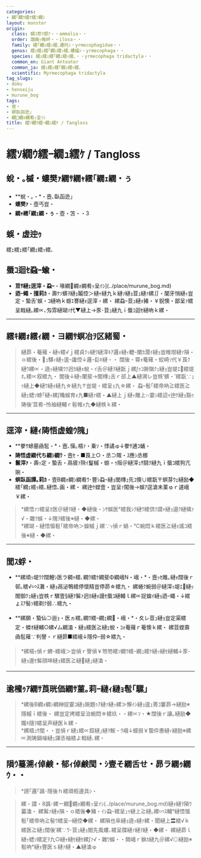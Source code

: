 ```yaml
---
categories:
- 繝｢繝ｳ繧ｹ繧ｿ繝ｼ
layout: monster
origin:
  class: 蜩ｺ荵ｳ邯ｱ・・ammalia・・
  order: 譛画ｯ帷岼・・ilosa・・
  family: 繧｢繝ｪ繧ｯ繧､遘托ｼ・yrmecophagidae・・
  genus: 繧ｪ繧ｪ繧｢繝ｪ繧ｯ繧､螻橸ｼ・yrmecophaga・・
  species: 繧ｪ繧ｪ繧｢繝ｪ繧ｯ繧､・・yrmecophaga tridactyla・・
  common_en: Giant Anteater
  common_ja: 繧ｪ繧ｪ繧｢繝ｪ繧ｯ繧､
  scientific: Myrmecophaga tridactyla
tag_slugs:
- doku
- henseiju
- murune_bog
tags:
- 豈・
- 螟臥函迯｣
- 繝繝ｫ繝肴ｯ呈ｲｼ
title: 繧ｿ繝ｳ繧ｰ繝ｭ繧ｹ / Tangloss
---
```


# 繧ｿ繝ｳ繧ｰ繝ｭ繧ｹ / Tangloss

## 蛻・｡槭・螻樊ｧ繝ｻ繝ｬ繧｢繝ｪ繝・ぅ

* **蛻・｡・*・壼､臥函迯｣  
* **螻樊ｧ**・壺丐豈・ 
* **繝ｬ繧｢繝ｪ繝・ぅ**・壺・笘・・3

## 蜈・虚迚ｩ
繧ｪ繧ｪ繧｢繝ｪ繧ｯ繧､

## 蜃ｺ迴ｾ蝨ｰ蝓・

* **荳ｻ縺ｪ逕滓・蝨ｰ**・喙繝繝ｫ繝肴ｯ呈ｲｼ](../place/murune_bog.md)  
* **迺ｰ蠅・擅莉ｶ**・壽ｹｿ蠎ｦ縺ｮ鬮倥＞縺ｬ縺九ｋ縺ｿ縺ｮ荳ｭ縺ｧ縲∬・闡牙悄縺ｨ豈定・蟄舌′蜈・ｺ縺吶ｋ蝣ｴ謇縺ｫ逕滓・縲・ 
縲蝨ｰ荳ｭ縺ｫ豬・￥貎懊・鄙呈ｧ繧呈戟縺｡縲∝､匁雰縺瑚ｿ代▼縺上→豕･荳ｭ縺九ｉ蜃ｺ迴ｾ縺吶ｋ縲・

---

## 繧ｷ繝ｫ繧ｨ繝・ヨ繝ｻ螟冶ｦ区緒蜀・

> 縺昴・菴薙・縺ｬ繧√ｊ繧貞ｸｯ縺ｳ縺滓ｷｱ邏ｫ縺ｨ轣ｰ闌ｶ濶ｲ縺ｮ豈帷坩縺ｧ隕・ｏ繧後・ｭ驛ｨ縺ｯ逡ｰ讒倥↓邏ｰ髟ｷ縺・・ 
> 闊後・霄ｫ菴薙・蛟崎ｿ代￥莨ｸ縺ｳ縲∝・遶ｯ縺檎ｳｸ迥ｶ縺ｫ蛻・ｲ舌＠縺ｦ縺翫ｊ縲∫ｩｺ豌嶺ｸｭ縺ｮ豈堤ｴ繧堤ｵ｡繧∝叙繧九・ 
> 閭後↓縺ｯ闍斐→閭槫ｭ舌ｒ郤上▲縺溯レ豈帙′蠎・′繧翫∵ｭｩ縺上◆縺ｳ縺ｫ縺九☆縺九↑豈堤・繧呈ｮ九☆縲・ 
> 蝨ｰ髱｢繧帝吶≧繧医≧縺ｪ蟋ｿ蜍｢縺ｨ縲∫穐蜈育ｫ九■縺ｧ繧・▲縺上ｊ縺ｨ雕上∩霎ｼ繧迢ｬ迚ｹ縺ｮ豁ｩ陦後′荳肴ｰ怜袖縺輔ｒ髫帷ｫ九◆縺帙ｋ縲・

---

## 逕滓・縺ｨ陦悟虚蝗ｳ隗｣

* **豢ｻ蜍墓凾髢・*・壼､懆｡梧ｧ・乗ｿ・悸譎ゅ↓豢ｻ逋ｺ蛹・
* **陦悟虚繝代ち繝ｼ繝ｳ**・壼ｾ・■莨上○・丞⊃陬・ｽ應ｼ丞梛  
* **鬟滓ｧ**・壽ｯ定・蟄舌・鬲疲ｧ陝ｲ鬘槭・蝣・ｩ阪＠縺滓ｭｻ鬪ｸ縺九ｉ蜃ｺ繧狗亢豌・ 
* **螟臥函譚｡莉ｶ**・壹Β繝ｫ繝ｼ繝肴ｳ･豐ｼ蝨ｰ縺ｮ閭槫ｭ先ｺ懊∪繧翫〒螟芽ｳｪ縺励◆繧｢繝ｪ繧ｯ繧､縺悟､画・縲・ 
縲迚ｹ螳壹・豈呈ｧ闖後→蜈ｱ逕滄未菫ゅｒ遽峨￥縲・

> *縲悟ｧｿ繧呈ｶ医＠縺ｦ縺・◆縺後・ｼｻ蜈医°繧我ｼｸ縺ｳ繧倶ｸ譛ｬ縺ｮ邉ｸ縺檎ｧ√・雜ｳ蜈・↓隗ｦ繧後※縺・◆縲・  
> *縲瑚・縺悟慍髱｢繧帝吶＞蝗槭ｊ縲∵ｯ偵ｒ蝸・℃蜿悶ｋ繧医≧縺ｫ謠ｺ繧後※縺・◆縲・

---

## 閭ｽ蜉・

* **縲頑ｯ堤ｳｸ闊鯉ｼ医ラ繝ｬ繧､繝ｳ繧ｹ繝斐Φ繝峨Ν・峨・*・壼ｯｾ雎｡縺ｫ闊後ｒ邨｡繧√∽ｽ灘・縺ｮ鬲泌鴨繧停懷精豈停昴☆繧九・ 
縲蜷ｸ蜿弱＠縺滓ｯ堤ｴ縺ｯ閭御ｸｭ縺ｮ豈帙ｒ騾壹§縺ｦ髴ｧ迥ｶ縺ｫ謾ｾ蜃ｺ縺輔ｌ縲∝捉蝗ｲ縺ｮ迺ｰ蠅・↓繧ょｽｱ髻ｿ繧剃ｸ弱∴繧九・

* **縲願・蟄仙⊃逧ｮ・医ヵ繧｡繝ｳ繧ｰ繝ｪ繝・峨・*・夊レ荳ｭ縺ｮ豈定渠繧定・蠑ｵ縺輔○縲√ム繝溘・縺ｮ繧医≧縺ｪ蛻・ｺｫ菴薙ｒ菴懊ｋ縲・ 
縲荳螳壽凾髢薙∵判謦・ｒ縺昴■繧峨↓隱伜ｰ弱☆繧九・

> *縲梧ｯ偵ｒ蝟ｰ繧峨＞豈偵ｒ謦偵￥笏笏繧ｿ繝ｳ繧ｰ繝ｭ繧ｹ縺ｯ縺ｾ縺輔↓豕･縺ｮ邊ｾ髴顔坤縺ｮ繧医≧縺縺｣縺溘・

---

## 逾櫁ｩｱ繝ｻ莨晄価繝ｻ菫｡莉ｰ縺ｨ縺ｮ髢｢騾｣

> *縲後Β繝ｫ繝ｼ繝榊捉霎ｺ縺ｮ豌題ｩｱ縺ｧ縺ｯ縲≫懈ｲｼ縺ｮ逡ｪ莠ｺ窶昴→縺励※隱槭ｉ繧後・ 
縲豈定拷繧呈治蜿悶☆繧玖・・縲∝ｿ・★闊後ｒ讓｡縺励◆隴ｷ隨ｦ繧呈声縺医ｋ縲・  
> *縲梧ｭｻ閠・・豈偵ｒ縺ｪ繧∝叙縺｣縺ｦ鮟・ｳ峨↓蟆弱￥蟄伜惠縺ｨ縺励※縲∝測陦鍋噪縺ｪ諢丞袖繧よ戟縺､縲・

---

## 隕ｳ蟇溯ｨ倬鹸・郁ｨ倬鹸閠・ｼ壹そ繝舌せ・昴ラ繝ｩ繝ｳ・・

> *謗｢邏｢譌･隱後ｈ繧頑栢邊具ｼ・

> 縲・譛・8譌･縲ー繝繝ｫ繝肴ｯ呈ｲｼ(../place/murune_bog.md)縺ｫ縺ｦ隕ｳ蟇溘・ 
縲髴ｧ縺ｫ隕・ｏ繧後◆豬・ｲｼ蝨ｰ繧呈ｭｩ縺上≧縺｡縲∽ｽ輔°縺悟慍髱｢繧帝吶≧髻ｳ繧呈─縺倥◆縲・ 
縲隕也阜縺ｮ遶ｯ縺ｧ縲・聞縺上〓繧√ｋ繧医≧縺ｪ闊後′縲∵ｳ･荳ｭ縺ｮ閻先風螻､繧呈牒縺ｧ縺ｦ縺・◆縲・ 
縲縺昴ｌ縺ｯ蟋ｿ繧定ｦ九○縺ｬ縺ｾ縺ｾ縲∫ｧ√・雜ｳ蜈・・闕峨ｒ貅ｶ縺九＠縲√◎縺励※髱吶°縺ｫ豐医ｓ縺ｧ縺・▲縺溘ゅ